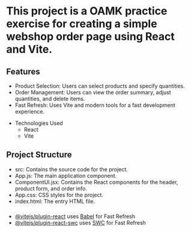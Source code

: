 # This project is a OAMK practice exercise for creating a simple webshop order page using React and Vite.

## Features
- Product Selection: Users can select products and specify quantities.
- Order Management: Users can view the order summary, adjust quantities, and delete items.
- Fast Refresh: Uses Vite and modern tools for a fast development experience.
+ Technologies Used
  - React
  - Vite

    


## Project Structure
- src: Contains the source code for the project.
- App.js: The main application component.
- ComponentUI.jsx: Contains the React components for the header, product form, and order info.
- App.css: CSS styles for the project.
- index.html: The entry HTML file.

###

- [@vitejs/plugin-react](https://github.com/vitejs/vite-plugin-react/blob/main/packages/plugin-react/README.md) uses [Babel](https://babeljs.io/) for Fast Refresh
- [@vitejs/plugin-react-swc](https://github.com/vitejs/vite-plugin-react-swc) uses [SWC](https://swc.rs/) for Fast Refresh

